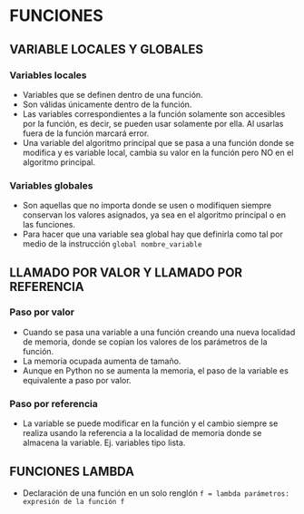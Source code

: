# FUNCIONES

## VARIABLE LOCALES Y GLOBALES

### Variables locales
- Variables que se definen dentro de una función.
- Son válidas únicamente dentro de la función.
- Las variables correspondientes a la función solamente son accesibles por la función, es decir, se pueden usar solamente por ella.  Al usarlas fuera de la función marcará error.
- Una variable del algoritmo principal que se pasa a una función donde se modifica y es variable local, cambia su valor en la función pero NO en el algoritmo principal.

### Variables globales
- Son aquellas que no importa donde se usen o modifiquen siempre conservan los valores asignados, ya sea en el algoritmo principal o en las funciones.
- Para hacer que una variable sea global hay que definirla como tal por medio de la instrucción `global nombre_variable`

## LLAMADO POR VALOR Y LLAMADO POR REFERENCIA

### Paso por valor
- Cuando se pasa una variable a una función creando una nueva localidad de memoria, donde se copian los valores de los parámetros de la función.
- La memoria ocupada aumenta de tamaño.
- Aunque en Python no se aumenta la memoria, el paso de la variable es equivalente a paso por valor.

### Paso por referencia
- La variable se puede modificar en la función y el cambio siempre se realiza usando la referencia a la localidad de memoria donde se almacena la variable. Ej. variables tipo lista.

## FUNCIONES LAMBDA
- Declaración de una función en un solo renglón
`f = lambda parámetros: expresión de la función f`